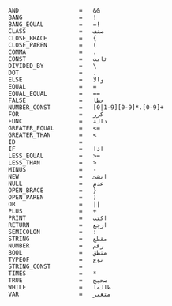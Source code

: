     AND                 =   &&
    BANG                =   !
    BANG_EQUAL          =   =!
    CLASS               =   صنف
    CLOSE_BRACE         =   {
    CLOSE_PAREN         =   (
    COMMA               =   ،
    CONST               =   ثابت
    DIVIDED_BY          =   \
    DOT                 =   .
    ELSE	            =	والا
    EQUAL               =   =
    EQUAL_EQUAL         =   ==
    FALSE               =   خطا
    NUMBER_CONST        =   [0|1-9][0-9]*.[0-9]+
    FOR                 =   كرر
    FUNC                =   دالة
    GREATER_EQUAL       =   <=
    GREATER_THAN        =   <
    ID                  =   
    IF                  =   اذا
    LESS_EQUAL          =   >=
    LESS_THAN           =   >
    MINUS               =   -
    NEW                 =   انشئ
    NULL                =   عدم
    OPEN_BRACE          =   }
    OPEN_PAREN          =   )
    OR                  =   ||
    PLUS                =   +
    PRINT	            =	اكتب
    RETURN              =   ارجع
    SEMICOLON           =   ؛
    STRING              =   مقطع
    NUMBER              =   رقم
    BOOL                =   منطق
    TYPEOF              =   نوع
    STRING_CONST        =   
    TIMES               =   *
    TRUE                =   صحيح
    WHILE               =   طالما
    VAR                 =   متغير
